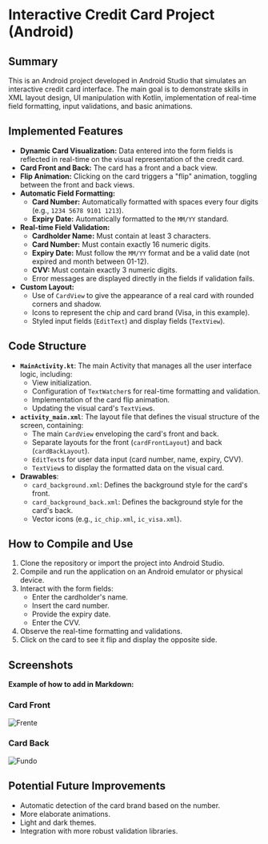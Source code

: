 # Interactive Credit Card Project (Android)

## Summary

This is an Android project developed in Android Studio that simulates an interactive credit card interface. The main goal is to demonstrate skills in XML layout design, UI manipulation with Kotlin, implementation of real-time field formatting, input validations, and basic animations.

## Implemented Features

*   **Dynamic Card Visualization:** Data entered into the form fields is reflected in real-time on the visual representation of the credit card.
*   **Card Front and Back:** The card has a front and a back view.
*   **Flip Animation:** Clicking on the card triggers a "flip" animation, toggling between the front and back views.
*   **Automatic Field Formatting:**
    *   **Card Number:** Automatically formatted with spaces every four digits (e.g., `1234 5678 9101 1213`).
    *   **Expiry Date:** Automatically formatted to the `MM/YY` standard.
*   **Real-time Field Validation:**
    *   **Cardholder Name:** Must contain at least 3 characters.
    *   **Card Number:** Must contain exactly 16 numeric digits.
    *   **Expiry Date:** Must follow the `MM/YY` format and be a valid date (not expired and month between 01-12).
    *   **CVV:** Must contain exactly 3 numeric digits.
    *   Error messages are displayed directly in the fields if validation fails.
*   **Custom Layout:**
    *   Use of `CardView` to give the appearance of a real card with rounded corners and shadow.
    *   Icons to represent the chip and card brand (Visa, in this example).
    *   Styled input fields (`EditText`) and display fields (`TextView`).

## Code Structure

*   **`MainActivity.kt`**: The main Activity that manages all the user interface logic, including:
    *   View initialization.
    *   Configuration of `TextWatcher`s for real-time formatting and validation.
    *   Implementation of the card flip animation.
    *   Updating the visual card's `TextView`s.
*   **`activity_main.xml`**: The layout file that defines the visual structure of the screen, containing:
    *   The main `CardView` enveloping the card's front and back.
    *   Separate layouts for the front (`cardFrontLayout`) and back (`cardBackLayout`).
    *   `EditText`s for user data input (card number, name, expiry, CVV).
    *   `TextView`s to display the formatted data on the visual card.
*   **Drawables**:
    *   `card_background.xml`: Defines the background style for the card's front.
    *   `card_background_back.xml`: Defines the background style for the card's back.
    *   Vector icons (e.g., `ic_chip.xml`, `ic_visa.xml`).

## How to Compile and Use

1.  Clone the repository or import the project into Android Studio.
2.  Compile and run the application on an Android emulator or physical device.
3.  Interact with the form fields:
    *   Enter the cardholder's name.
    *   Insert the card number.
    *   Provide the expiry date.
    *   Enter the CVV.
4.  Observe the real-time formatting and validations.
5.  Click on the card to see it flip and display the opposite side.


## Screenshots

**Example of how to add in Markdown:**

### Card Front
![Frente](https://github.com/user-attachments/assets/a68ae3ac-41e6-4a29-a477-71b332da9724)



### Card Back
![Fundo](https://github.com/user-attachments/assets/ad770fd5-2874-4a72-be25-269189b152a5)




## Potential Future Improvements

*   Automatic detection of the card brand based on the number.
*   More elaborate animations.
*   Light and dark themes.
*   Integration with more robust validation libraries.
